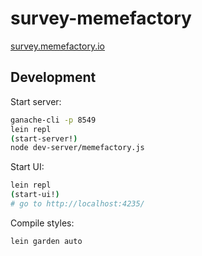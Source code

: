 # survey-memefactory

[survey.memefactory.io](https://survey.memefactory.io/)

## Development
Start server: 
```bash
ganache-cli -p 8549
lein repl
(start-server!)
node dev-server/memefactory.js
```

Start UI:
```bash
lein repl
(start-ui!)
# go to http://localhost:4235/
```

Compile styles: 
```bash
lein garden auto
```
